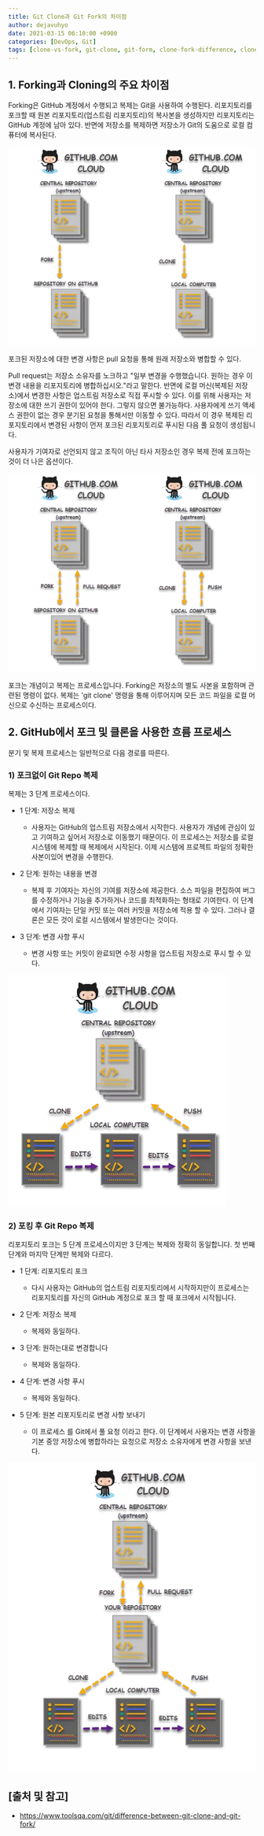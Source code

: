 ```yaml
---
title: Git Clone과 Git Fork의 차이점
author: dejavuhyo
date: 2021-03-15 06:10:00 +0900
categories: [DevOps, Git]
tags: [clone-vs-fork, git-clone, git-form, clone-fork-difference, clone-fork-차이점]
---
```


## 1. Forking과 Cloning의 주요 차이점
Forking은 GitHub 계정에서 수행되고 복제는 Git을 사용하여 수행된다. 리포지토리를 포크할 때 원본 리포지토리(업스트림 리포지토리)의 복사본을 생성하지만 리포지토리는 GitHub 계정에 남아 있다. 반면에 저장소를 복제하면 저장소가 Git의 도움으로 로컬 컴퓨터에 복사된다.

![git-clone-and-git-fork](/assets/img/2021-03-15-difference-between-git-clone-and-git-fork/git-clone-and-git-fork.png)

포크된 저장소에 대한 변경 사항은 pull 요청을 통해 원래 저장소와 병합할 수 있다.

Pull request는 저장소 소유자를 노크하고 "일부 변경을 수행했습니다. 원하는 경우 이 변경 내용을 리포지토리에 병합하십시오."라고 말한다. 반면에 로컬 머신(복제된 저장소)에서 변경한 사항은 업스트림 저장소로 직접 푸시할 수 있다. 이를 위해 사용자는 저장소에 대한 쓰기 권한이 있어야 한다. 그렇지 않으면 불가능하다. 사용자에게 쓰기 액세스 권한이 없는 경우 분기된 요청을 통해서만 이동할 수 있다. 따라서 이 경우 복제된 리포지토리에서 변경된 사항이 먼저 포크된 리포지토리로 푸시된 다음 풀 요청이 생성됩니다.

사용자가 기여자로 선언되지 않고 조직이 아닌 타사 저장소인 경우 복제 전에 포크하는 것이 더 나은 옵션이다.

![git-cloning-and-git-forking](/assets/img/2021-03-15-difference-between-git-clone-and-git-fork/git-cloning-and-git-forking.png)

포크는 개념이고 복제는 프로세스입니다. Forking은 저장소의 별도 사본을 포함하며 관련된 명령이 없다. 복제는 'git clone' 명령을 통해 이루어지며 모든 코드 파일을 로컬 머신으로 수신하는 프로세스이다.

## 2. GitHub에서 포크 및 클론을 사용한 흐름 프로세스
분기 및 복제 프로세스는 일반적으로 다음 경로를 따른다.

### 1) 포크없이 Git Repo 복제
복제는 3 단계 프로세스이다.

* 1 단계: 저장소 복제
  - 사용자는 GitHub의 업스트림 저장소에서 시작한다. 사용자가 개념에 관심이 있고 기여하고 싶어서 저장소로 이동했기 때문이다. 이 프로세스는 저장소를 로컬 시스템에 복제할 때 복제에서 시작된다. 이제 시스템에 프로젝트 파일의 정확한 사본이있어 변경을 수행한다.

* 2 단계: 원하는 내용을 변경
  - 복제 후 기여자는 자신의 기여를 저장소에 제공한다. 소스 파일을 편집하여 버그를 수정하거나 기능을 추가하거나 코드를 최적화하는 형태로 기여한다. 이 단계에서 기여자는 단일 커밋 또는 여러 커밋을 저장소에 적용 할 수 있다. 그러나 결론은 모든 것이 로컬 시스템에서 발생한다는 것이다.

* 3 단계: 변경 사항 푸시
  - 변경 사항 또는 커밋이 완료되면 수정 사항을 업스트림 저장소로 푸시 할 수 있다. 

![git-clone](/assets/img/2021-03-15-difference-between-git-clone-and-git-fork/git-clone.png)

### 2) 포킹 후 Git Repo 복제
리포지토리 포크는 5 단계 프로세스이지만 3 단계는 복제와 정확히 동일합니다. 첫 번째 단계와 마지막 단계만 복제와 다르다.

* 1 단계: 리포지토리 포크
  - 다시 사용자는 GitHub의 업스트림 리포지토리에서 시작하지만이 프로세스는 리포지토리를 자신의 GitHub 계정으로 포크 할 때 포크에서 시작됩니다.

* 2 단계: 저장소 복제
  - 복제와 동일하다.

* 3 단계: 원하는대로 변경합니다
  - 복제와 동일하다.

* 4 단계: 변경 사항 푸시
  - 복제와 동일하다.

* 5 단계: 원본 리포지토리로 변경 사항 보내기
  - 이 프로세스 를 Git에서 풀 요청 이라고 한다. 이 단계에서 사용자는 변경 사항을 기본 중앙 저장소에 병합하라는 요청으로 저장소 소유자에게 변경 사항을 보낸다.

![pull-request](/assets/img/2021-03-15-difference-between-git-clone-and-git-fork/pull-request.png)

## [출처 및 참고]
* <https://www.toolsqa.com/git/difference-between-git-clone-and-git-fork/>
